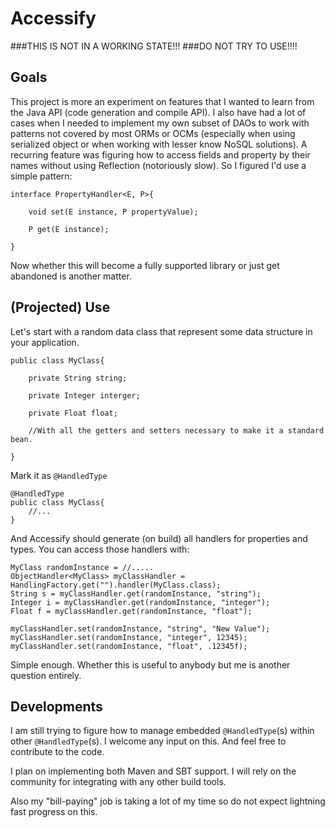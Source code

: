 Accessify
=========

###THIS IS NOT IN A WORKING STATE!!!
###DO NOT TRY TO USE!!!!

Goals
-----

This project is more an experiment on features that I wanted to learn from the Java API (code generation and compile API).
I also have had a lot of cases when I needed to implement my own subset of DAOs to  work with patterns not covered by most ORMs or OCMs (especially when using serialized object or when working with lesser know NoSQL solutions).
A recurring feature was figuring how to access fields and property by their names without using Reflection (notoriously slow). So I figured I'd use a simple pattern:

    interface PropertyHandler<E, P>{
    
        void set(E instance, P propertyValue);
        
        P get(E instance);
    
    }

Now whether this will become a fully supported library or just get abandoned is another matter.

(Projected) Use
----------------

Let's start with a random data class that represent some data structure in your application.

    public class MyClass{
        
        private String string;
        
        private Integer interger;
        
        private Float float;
        
        //With all the getters and setters necessary to make it a standard bean.
        
    }

Mark it as `@HandledType`
    
    @HandledType
    public class MyClass{
        //...
    }
    
And Accessify should generate (on build) all handlers for properties and types. You can access those handlers with:

    MyClass randomInstance = //.....
    ObjectHandler<MyClass> myClassHandler = HandlingFactory.get("").handler(MyClass.class);
    String s = myClassHandler.get(randomInstance, "string");
    Integer i = myClassHandler.get(randomInstance, "integer");
    Float f = myClassHandler.get(randomInstance, "float");
    
    myClassHandler.set(randomInstance, "string", "New Value");
    myClassHandler.set(randomInstance, "integer", 12345);
    myClassHandler.set(randomInstance, "float", .12345f);
    
Simple enough. Whether this is useful to anybody but me is another question entirely.

Developments
------------

I am still trying to figure how to manage embedded `@HandledType`(s) within other `@HandledType`(s).
I welcome any input on this. And feel free to contribute to the code.

I plan on implementing both Maven and SBT support. I will rely on the community for integrating with any other build tools.

Also my "bill-paying" job is taking a lot of my time so do not expect lightning fast progress on this.

    



